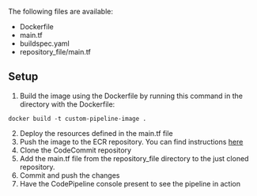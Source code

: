 The following files are available:

- Dockerfile
- main.tf
- buildspec.yaml
- repository_file/main.tf

## Setup

1. Build the image using the Dockerfile by running this command in the directory with the Dockerfile:

```
docker build -t custom-pipeline-image .

```
2. Deploy the resources defined in the main.tf file
3. Push the image to the ECR repository. You can find instructions [here](https://docs.aws.amazon.com/AmazonECR/latest/userguide/docker-push-ecr-image.html)
4. Clone the CodeCommit repository
5. Add the main.tf file from the repository_file directory to the just cloned repository.
6. Commit and push the changes
7. Have the CodePipeline console present to see the pipeline in action